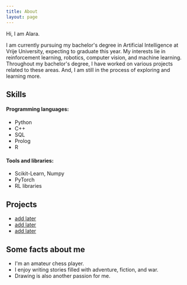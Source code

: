```yaml
---
title: About
layout: page
---
```



<p>Hi, I am Alara.</p>

<p>I am currently pursuing my bachelor's degree in Artificial Intelligence at Vrije University, expecting to graduate this year. My interests lie in reinforcement learning, robotics, computer vision, and machine learning. Throughout my bachelor's degree, I have worked on various projects related to these areas. And, I am still in the process of exploring and learning more. 
</p>

<h2>Skills</h2>
<h4>Programming languages:</h4>
<ul class="skill-list">
	<li>Python</li>
	<li>C++</li>
	<li>SQL</li>
	<li>Prolog</li>
	<li>R</li>
</ul>

<h4>Tools and libraries:</h4>
<ul class="skill-list">
	<li>Scikit-Learn, Numpy</li>
	<li>PyTorch</li>
	<li>RL libraries</li>
</ul>

<h2>Projects</h2>

<ul>
	<li><a href="https://github.com/">add later</a></li>
	<li><a href="https://github.com/">add later</a></li>
	<li><a href="https://github.com/">add later</a></li>
</ul>

<h2>Some facts about me</h2>
<ul class="skill-list">
	<li>I'm an amateur chess player.</li>
	<li>I enjoy writing stories filled with adventure, fiction, and war.</li>
	<li>Drawing is also another passion for me.</li>
</ul>

